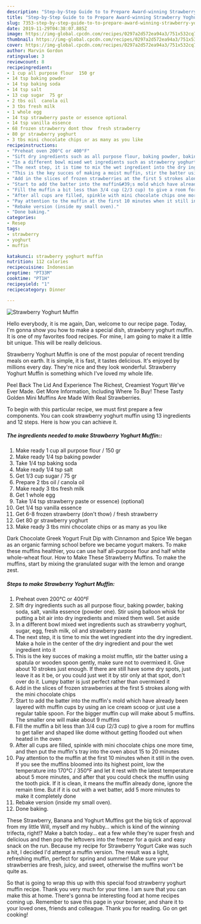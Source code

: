 ```yaml
---
description: "Step-by-Step Guide to to Prepare Award-winning Strawberry Yoghurt Muffin"
title: "Step-by-Step Guide to to Prepare Award-winning Strawberry Yoghurt Muffin"
slug: 7353-step-by-step-guide-to-to-prepare-award-winning-strawberry-yoghurt-muffin
date: 2019-11-29T04:38:07.885Z
image: https://img-global.cpcdn.com/recipes/0297a2d572ea94a3/751x532cq70/strawberry-yoghurt-muffin-recipe-main-photo.jpg
thumbnail: https://img-global.cpcdn.com/recipes/0297a2d572ea94a3/751x532cq70/strawberry-yoghurt-muffin-recipe-main-photo.jpg
cover: https://img-global.cpcdn.com/recipes/0297a2d572ea94a3/751x532cq70/strawberry-yoghurt-muffin-recipe-main-photo.jpg
author: Marvin Gordon
ratingvalue: 3
reviewcount: 8
recipeingredient:
- 1 cup all purpose flour  150 gr
- 14 tsp baking powder
- 14 tsp baking soda
- 14 tsp salt
- 13 cup sugar  75 gr
- 2 tbs oil  canola oil
- 3 tbs fresh milk
- 1 whole egg
- 14 tsp strawberry paste or essence optional
- 14 tsp vanilla essence
- 68 frozen strawberry dont thow  fresh strawberry
- 80 gr strawberry yoghurt
- 3 tbs mini chocolate chips or as many as you like
recipeinstructions:
- "Preheat oven 200°C or 400°F"
- "Sift dry ingredients such as all purpose flour, baking powder, baking soda, salt, vanilla essence (powder one). Stir using balloon whisk for putting a bit air into dry ingredients and mixed them well. Set aside"
- "In a different bowl mixed wet ingredients such as strawberry yoghurt, sugar, egg, fresh milk, oil and strawberry paste"
- "The next step, it is time to mix the wet ingredient into the dry ingredient. Make a hole in the center of the dry ingredient and pour the wet ingredient into it"
- "This is the key succes of making a moist muffin, stir the batter using a spatula or wooden spoon gently, make sure not to overmixed it. Give about 10 strokes just enough. If there are still have some dry spots, just leave it as it be, or you could just wet it by stir only at that spot, don&#39;t over do it. Lumpy batter is just perfect rather than overmixed it"
- "Add in the slices of frozen strawberries at the first 5 strokes along with the mini chocolate chips"
- "Start to add the batter into the muffin&#39;s mold which have already been layered with muffin cups by using an ice cream scoop or just use a regular table spoon. For the bigger muffin cup will make about 5 muffins. The smaller one will make about 9 muffins"
- "Fill the muffin a bit less than 3/4 cup (2/3 cup) to give a room for muffins to get taller and shaped like dome without getting flooded out when heated in the oven"
- "After all cups are filled, spinkle with mini chocolate chips one more time, and then put the muffin&#39;s tray into the oven about 15 to 20 minutes"
- "Pay attention to the muffin at the first 10 minutes when it still in the oven. If you see the muffins bloomed into its highest point, low the temperature into 170°C / 350°F and let it rest with the latest temperature about 5 more minutes, and after that you could check the muffin using the tooth pick. If it is clean, it means the muffin already done, ignore the remain time. But if it is out with a wet batter, add 5 more minutes to make it completely done"
- "Rebake version (inside my small oven)."
- "Done baking."
categories:
- Resep
tags:
- strawberry
- yoghurt
- muffin

katakunci: strawberry yoghurt muffin
nutrition: 112 calories
recipecuisine: Indonesian
preptime: "PT33M"
cooktime: "PT1H"
recipeyield: "1"
recipecategory: Dinner

---
```



![Strawberry Yoghurt Muffin](https://img-global.cpcdn.com/recipes/0297a2d572ea94a3/751x532cq70/strawberry-yoghurt-muffin-recipe-main-photo.jpg)

Hello everybody, it is me again, Dan, welcome to our recipe page. Today, I'm gonna show you how to make a special dish, strawberry yoghurt muffin. It is one of my favorites food recipes. For mine, I am going to make it a little bit unique. This will be really delicious.

Strawberry Yoghurt Muffin is one of the most popular of recent trending meals on earth. It is simple, it is fast, it tastes delicious. It's enjoyed by millions every day. They're nice and they look wonderful. Strawberry Yoghurt Muffin is something which I've loved my whole life.

Peel Back The Lid And Experience The Richest, Creamiest Yogurt We&#39;ve Ever Made. Get More Information, Including Where To Buy! These Tasty Golden Mini Muffins Are Made With Real Strawberries.


To begin with this particular recipe, we must first prepare a few components. You can cook strawberry yoghurt muffin using 13 ingredients and 12 steps. Here is how you can achieve it.

##### The ingredients needed to make Strawberry Yoghurt Muffin::

1. Make ready 1 cup all purpose flour / 150 gr
1. Make ready 1/4 tsp baking powder
1. Take 1/4 tsp baking soda
1. Make ready 1/4 tsp salt
1. Get 1/3 cup sugar / 75 gr
1. Prepare 2 tbs oil / canola oil
1. Make ready 3 tbs fresh milk
1. Get 1 whole egg
1. Take 1/4 tsp strawberry paste or essence) (optional)
1. Get 1/4 tsp vanilla essence
1. Get 6-8 frozen strawberry (don&#39;t thow) / fresh strawberry
1. Get 80 gr strawberry yoghurt
1. Make ready 3 tbs mini chocolate chips or as many as you like


Dark Chocolate Greek Yogurt Fruit Dip with Cinnamon and Spice We began as an organic farming school before we became yogurt makers. To make these muffins healthier, you can use half all-purpose flour and half white whole-wheat flour. How to Make These Strawberry Muffins. To make the muffins, start by mixing the granulated sugar with the lemon and orange zest. 

##### Steps to make Strawberry Yoghurt Muffin:

1. Preheat oven 200°C or 400°F
1. Sift dry ingredients such as all purpose flour, baking powder, baking soda, salt, vanilla essence (powder one). Stir using balloon whisk for putting a bit air into dry ingredients and mixed them well. Set aside
1. In a different bowl mixed wet ingredients such as strawberry yoghurt, sugar, egg, fresh milk, oil and strawberry paste
1. The next step, it is time to mix the wet ingredient into the dry ingredient. Make a hole in the center of the dry ingredient and pour the wet ingredient into it
1. This is the key succes of making a moist muffin, stir the batter using a spatula or wooden spoon gently, make sure not to overmixed it. Give about 10 strokes just enough. If there are still have some dry spots, just leave it as it be, or you could just wet it by stir only at that spot, don&#39;t over do it. Lumpy batter is just perfect rather than overmixed it
1. Add in the slices of frozen strawberries at the first 5 strokes along with the mini chocolate chips
1. Start to add the batter into the muffin&#39;s mold which have already been layered with muffin cups by using an ice cream scoop or just use a regular table spoon. For the bigger muffin cup will make about 5 muffins. The smaller one will make about 9 muffins
1. Fill the muffin a bit less than 3/4 cup (2/3 cup) to give a room for muffins to get taller and shaped like dome without getting flooded out when heated in the oven
1. After all cups are filled, spinkle with mini chocolate chips one more time, and then put the muffin&#39;s tray into the oven about 15 to 20 minutes
1. Pay attention to the muffin at the first 10 minutes when it still in the oven. If you see the muffins bloomed into its highest point, low the temperature into 170°C / 350°F and let it rest with the latest temperature about 5 more minutes, and after that you could check the muffin using the tooth pick. If it is clean, it means the muffin already done, ignore the remain time. But if it is out with a wet batter, add 5 more minutes to make it completely done
1. Rebake version (inside my small oven).
1. Done baking.


These Strawberry, Banana and Yoghurt Muffins got the big tick of approval from my little Will, myself and my hubby… which is kind of the winning trifecta, right!? Make a batch today… eat a few while they&#39;re super fresh and delicious and then pop the leftovers into the freezer for a quick and easy snack on the run. Because my recipe for Strawberry Yogurt Cake was such a hit, I decided I&#39;d attempt a muffin version. The result was a light, refreshing muffin, perfect for spring and summer! Make sure your strawberries are fresh, juicy, and sweet, otherwise the muffins won&#39;t be quite as. 

So that is going to wrap this up with this special food strawberry yoghurt muffin recipe. Thank you very much for your time. I am sure that you can make this at home. There's gonna be interesting food at home recipes coming up. Remember to save this page in your browser, and share it to your loved ones, friends and colleague. Thank you for reading. Go on get cooking!
